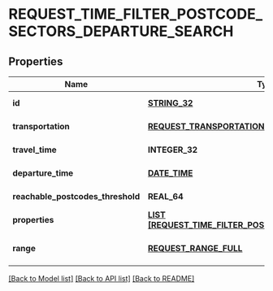 # REQUEST_TIME_FILTER_POSTCODE_SECTORS_DEPARTURE_SEARCH

## Properties
Name | Type | Description | Notes
------------ | ------------- | ------------- | -------------
**id** | [**STRING_32**](STRING_32.md) |  | [default to null]
**transportation** | [**REQUEST_TRANSPORTATION**](RequestTransportation.md) |  | [default to null]
**travel_time** | **INTEGER_32** |  | [default to null]
**departure_time** | [**DATE_TIME**](DATE_TIME.md) |  | [default to null]
**reachable_postcodes_threshold** | **REAL_64** |  | [default to null]
**properties** | [**LIST [REQUEST_TIME_FILTER_POSTCODE_SECTORS_PROPERTY]**](RequestTimeFilterPostcodeSectorsProperty.md) |  | [default to null]
**range** | [**REQUEST_RANGE_FULL**](RequestRangeFull.md) |  | [optional] [default to null]

[[Back to Model list]](../README.md#documentation-for-models) [[Back to API list]](../README.md#documentation-for-api-endpoints) [[Back to README]](../README.md)


